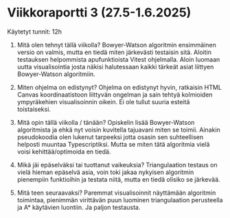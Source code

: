# Viikkoraportti 3 (27.5-1.6.2025)

Käytetyt tunnit: 12h

1. Mitä olen tehnyt tällä viikolla?
Bowyer-Watson algoritmin ensimmäinen versio on valmis, mutta en tiedä miten järkevästi testaisin sitä. Aloitin testauksen helpommista apufunktioista Vitest ohjelmalla. Aloin luomaan uutta visualisointia josta näkisi halutessaan kaikki tärkeät asiat liittyen Bowyer-Watson algoritmiin. 

2. Miten ohjelma on edistynyt?
Ohjelma on edistynyt hyvin, ratkaisin HTML Canvas koordinaatistoon liittyvän ongelman ja sain tehtyä kolmioiden ympyräkehien visualisoinnin oikein. Ei ole tullut suuria esteitä toistaiseksi. 

3. Mitä opin tällä viikolla / tänään?
Opiskelin lisää Bowyer-Watson algoritmista ja ehkä nyt voisin kuvitella tajuavani miten se toimii. Ainakin pseudokoodia olen lukenut tarpeeksi jotta osasin sen suhteellisen helposti muuntaa Typescriptiksi. Mutta se miten tätä algoritmia vielä voisi kehittää/optimoida en tiedä. 

4. Mikä jäi epäselväksi tai tuottanut vaikeuksia?
Triangulaation testaus on vielä hieman epäselvä asia, voin toki jakaa nykyisen algoritmin pienempiin funktioihin ja testata niitä, mutta en tiedä olisiko se järkevää. 

5. Mitä teen seuraavaksi?
Paremmat visualisoinnit näyttämään algoritmin toimintaa, pienimmän virittävän puun luominen triangulaation perusteella ja A* käytävien luontiin. Ja paljon testausta. 

